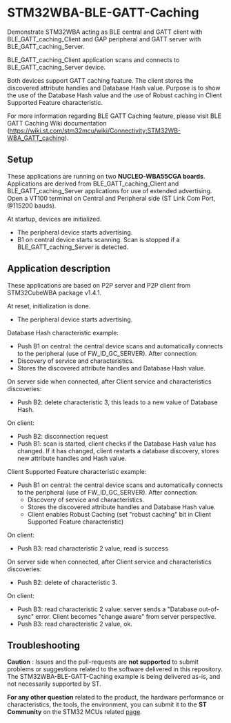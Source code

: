 # STM32WBA-BLE-GATT-Caching

Demonstrate STM32WBA acting as BLE central and GATT client with BLE_GATT_caching_Client and GAP peripheral and GATT server with BLE_GATT_caching_Server.

BLE_GATT_caching_Client application scans and connects to BLE_GATT_caching_Server device.

Both devices support GATT caching feature.
The client stores the discovered attribute handles and Database Hash value. 
Purpose is to show the use of the Database Hash value and the use of Robust caching in Client Supported Feature characteristic.   

For more information regarding BLE GATT Caching feature, please visit BLE GATT Caching Wiki documentation (https://wiki.st.com/stm32mcu/wiki/Connectivity:STM32WB-WBA_GATT_caching).

## Setup
These applications are running on two **NUCLEO-WBA55CGA boards**. 
Applications are derived from BLE_GATT_caching_Client and BLE_GATT_caching_Server applications for use of extended advertising.
Open a VT100 terminal on Central and Peripheral side (ST Link Com Port, @115200 bauds).

At startup, devices are initialized.
 - The peripheral device starts advertising.
 - B1 on central device starts scanning. Scan is stopped if a BLE_GATT_caching_Server is detected.

## Application description
These applications are based on P2P server and P2P client from STM32CubeWBA package v1.4.1.   

 At reset, initialization is done.

 - The peripheral device starts advertising.

 Database Hash characteristic example:

 - Push B1 on central: the central device scans and automatically connects to the peripheral (use of FW_ID_GC_SERVER). 
 After connection:
 - Discovery of service and characteristics.
 - Stores the discovered attribute handles and Database Hash value.

On server side when connected, after Client service and characteristics discoveries:
 - Push B2: delete characteristic 3, this leads to a new value of Database Hash.

On client:
 - Push B2: disconnection request
 - Push B1: scan is started, client checks if the Database Hash value has changed.
 If it has changed, client restarts a database discovery, stores new attribute handles and Hash value.
  
Client Supported Feature characteristic example:

 - Push B1 on central: the central device scans and automatically connects to the peripheral (use of FW_ID_GC_SERVER). 
 After connection:
   - Discovery of service and characteristics.
   - Stores the discovered attribute handles and Database Hash value.
   - Client enables Robust Caching (set "robust caching" bit in Client Supported Feature characteristic)

On client:
 - Push B3: read characteristic 2 value, read is success

On server side when connected, after Client service and characteristics discoveries:
 - Push B2: delete of characteristic 3.

On client:
 - Push B3: read characteristic 2 value: server sends a "Database out-of-sync" error. Client becomes "change aware" from server perspective.
 - Push B3: read characteristic 2 value, ok.

## Troubleshooting

**Caution** : Issues and the pull-requests are **not supported** to submit problems or suggestions related to the software delivered in this repository. The STM32WBA-BLE-GATT-Caching example is being delivered as-is, and not necessarily supported by ST.

**For any other question** related to the product, the hardware performance or characteristics, the tools, the environment, you can submit it to the **ST Community** on the STM32 MCUs related [page](https://community.st.com/s/topic/0TO0X000000BSqSWAW/stm32-mcus).